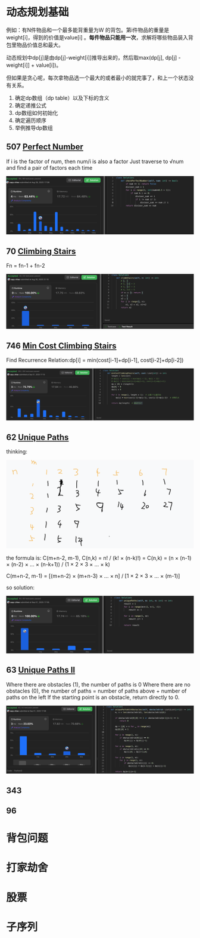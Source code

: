 # 动态规划基础

例如：有N件物品和一个最多能背重量为W 的背包。第i件物品的重量是weight[i]，得到的价值是value[i] 。**每件物品只能用一次**，求解将哪些物品装入背包里物品价值总和最大。

动态规划中dp[j]是由dp[j]-weight[i]]推导出来的，然后取max(dp[j], dp[j] - weight[i]] + value[i])。

但如果是贪心呢，每次拿物品选一个最大的或者最小的就完事了，和上一个状态没有关系。

1. 确定dp数组（dp table）以及下标的含义
2. 确定递推公式
3. dp数组如何初始化
4. 确定遍历顺序
5. 举例推导dp数组

## 507 [Perfect Number](https://leetcode.com/problems/perfect-number/)

If i is the factor of num, then num/i is also a factor
Just traverse to √num and find a pair of factors each time

![image-20250829170906082](assets/image-20250829170906082.png)



## 70 [Climbing Stairs](https://leetcode.com/problems/climbing-stairs/)

Fn = fn-1 + fn-2

![image-20250830211059173](assets/image-20250830211059173.png)



## 746 [Min Cost Climbing Stairs](https://leetcode.com/problems/min-cost-climbing-stairs/)

Find Recurrence Relation:dp[i] = min(cost[i-1]+dp[i-1], cost[i-2]+dp[i-2])

![image-20250901171041384](assets/image-20250901171041384.png)



## 62 [Unique Paths](https://leetcode.com/problems/unique-paths/)

thinking:

![image-20250901172830006](assets/image-20250901172830006.png)

the formula is: C(m+n-2, m-1), C(n,k) = n! / (k! × (n-k)!) = C(n,k) = (n × (n-1) × (n-2) × ... × (n-k+1)) / (1 × 2 × 3 × ... × k)

C(m+n-2, m-1) = [(m+n-2) × (m+n-3) × ... × n] / [1 × 2 × 3 × ... × (m-1)]

so solution:

![image-20250901173521185](assets/image-20250901173521185.png)



## 63 [Unique Paths II](https://leetcode.com/problems/unique-paths-ii/)

Where there are obstacles (1), the number of paths is 0
Where there are no obstacles (0), the number of paths = number of paths above + number of paths on the left
If the starting point is an obstacle, return directly to 0.

![image-20250901175627137](assets/image-20250901175627137.png)



## 343



## 96



# 背包问题





# 打家劫舍



# 股票



#  子序列

